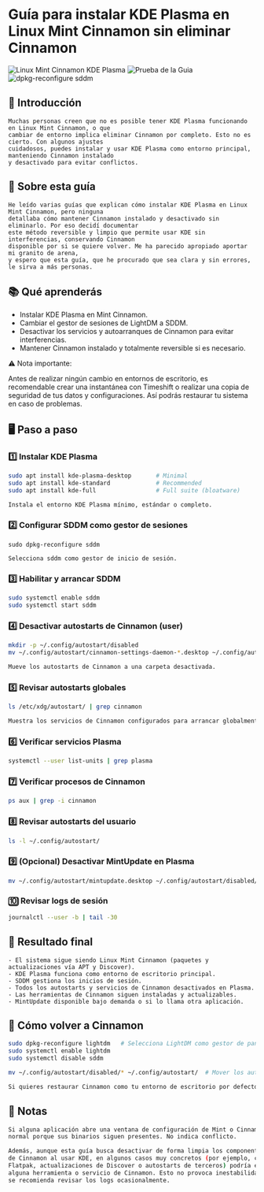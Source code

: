 # Guía para instalar KDE Plasma en Linux Mint Cinnamon sin eliminar Cinnamon
![Linux Mint Cinnamon   KDE Plasma](https://github.com/user-attachments/assets/12f3108c-bd79-47b7-b4f1-c7f550d65cc1)
![Prueba de la Guia](https://github.com/user-attachments/assets/99d96778-1d7b-483d-9f07-20d92f95e93f)
![dpkg-reconfigure sddm](https://github.com/user-attachments/assets/a6455a3b-7337-4212-b96e-2e5d832020b3)

## 📌 Introducción

```
Muchas personas creen que no es posible tener KDE Plasma funcionando en Linux Mint Cinnamon, o que
cambiar de entorno implica eliminar Cinnamon por completo. Esto no es cierto. Con algunos ajustes
cuidadosos, puedes instalar y usar KDE Plasma como entorno principal, manteniendo Cinnamon instalado
y desactivado para evitar conflictos.
```
## 📢 Sobre esta guía

```
He leído varias guías que explican cómo instalar KDE Plasma en Linux Mint Cinnamon, pero ninguna
detallaba cómo mantener Cinnamon instalado y desactivado sin eliminarlo. Por eso decidí documentar
este método reversible y limpio que permite usar KDE sin interferencias, conservando Cinnamon
disponible por si se quiere volver. Me ha parecido apropiado aportar mi granito de arena,
y espero que esta guía, que he procurado que sea clara y sin errores, le sirva a más personas.
```
## 📚 Qué aprenderás

- Instalar KDE Plasma en Mint Cinnamon.  
- Cambiar el gestor de sesiones de LightDM a SDDM.  
- Desactivar los servicios y autoarranques de Cinnamon para evitar interferencias.  
- Mantener Cinnamon instalado y totalmente reversible si es necesario.

 ⚠️ Nota importante:
 
 Antes de realizar ningún cambio en entornos de escritorio, es recomendable crear una instantánea con Timeshift o
 realizar una copia de seguridad de tus datos y configuraciones. Así podrás restaurar tu sistema en caso de problemas.
  
## 🖥️ Paso a paso

### 1️⃣ Instalar KDE Plasma

```bash
sudo apt install kde-plasma-desktop       # Minimal
sudo apt install kde-standard             # Recommended
sudo apt install kde-full                 # Full suite (bloatware)

Instala el entorno KDE Plasma mínimo, estándar o completo.
```
### 2️⃣ Configurar SDDM como gestor de sesiones
```
sudo dpkg-reconfigure sddm

Selecciona sddm como gestor de inicio de sesión.
```
### 3️⃣ Habilitar y arrancar SDDM
```bash
sudo systemctl enable sddm
sudo systemctl start sddm
```
### 4️⃣ Desactivar autostarts de Cinnamon (user)
```bash
mkdir -p ~/.config/autostart/disabled
mv ~/.config/autostart/cinnamon-settings-daemon-*.desktop ~/.config/autostart/disabled/

Mueve los autostarts de Cinnamon a una carpeta desactivada.
```
### 5️⃣ Revisar autostarts globales
```bash
ls /etc/xdg/autostart/ | grep cinnamon

Muestra los servicios de Cinnamon configurados para arrancar globalmente.
```
### 6️⃣ Verificar servicios Plasma
```bash
systemctl --user list-units | grep plasma
```
### 7️⃣ Verificar procesos de Cinnamon
```bash
ps aux | grep -i cinnamon
```
### 8️⃣ Revisar autostarts del usuario
```bash
ls -l ~/.config/autostart/
```
### 9️⃣ (Opcional) Desactivar MintUpdate en Plasma
```bash
mv ~/.config/autostart/mintupdate.desktop ~/.config/autostart/disabled/
```
### 🔟 Revisar logs de sesión
```bash
journalctl --user -b | tail -30
```
## 📌 Resultado final
```
- El sistema sigue siendo Linux Mint Cinnamon (paquetes y actualizaciones vía APT y Discover).
- KDE Plasma funciona como entorno de escritorio principal.
- SDDM gestiona los inicios de sesión.
- Todos los autostarts y servicios de Cinnamon desactivados en Plasma.
- Las herramientas de Cinnamon siguen instaladas y actualizables.
- MintUpdate disponible bajo demanda o si lo llama otra aplicación.
```
## 🔄 Cómo volver a Cinnamon

```bash
sudo dpkg-reconfigure lightdm   # Selecciona LightDM como gestor de pantalla
sudo systemctl enable lightdm
sudo systemctl disable sddm

mv ~/.config/autostart/disabled/* ~/.config/autostart/  # Mover los autoarranques de Cinnamon a la carpeta original.

Si quieres restaurar Cinnamon como tu entorno de escritorio por defecto, puedes revertir los cambios fácilmente:
```
## 📎 Notas

```bash
Si alguna aplicación abre una ventana de configuración de Mint o Cinnamon, es 
normal porque sus binarios siguen presentes. No indica conflicto.

Además, aunque esta guía busca desactivar de forma limpia los componentes 
de Cinnamon al usar KDE, en algunos casos muy concretos (por ejemplo, ciertos 
Flatpak, actualizaciones de Discover o autostarts de terceros) podría ejecutarse 
alguna herramienta o servicio de Cinnamon. Esto no provoca inestabilidad, pero 
se recomienda revisar los logs ocasionalmente.

